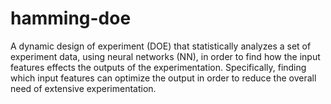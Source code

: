 # hamming-doe
A dynamic design of experiment (DOE) that statistically analyzes a set of experiment data, using neural networks (NN), in order to find how the input features effects the outputs of the experimentation. Specifically, finding which input features can optimize the output in order to reduce the overall need of extensive experimentation.